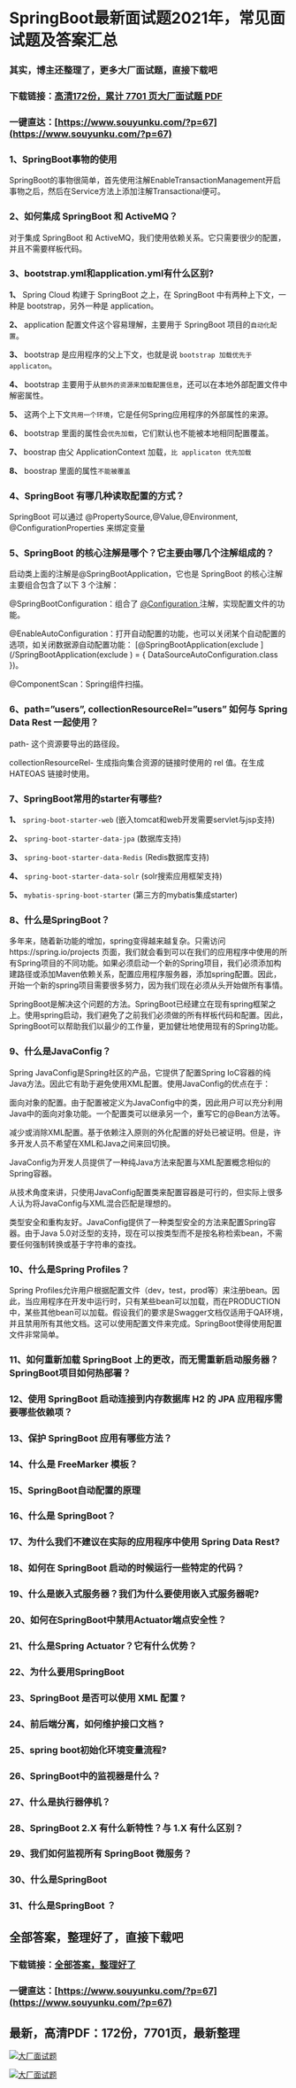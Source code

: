 # SpringBoot最新面试题2021年，常见面试题及答案汇总

### 其实，博主还整理了，更多大厂面试题，直接下载吧

### 下载链接：[高清172份，累计 7701 页大厂面试题  PDF](https://www.souyunku.com/?p=67)

### 一键直达：[https://www.souyunku.com/?p=67](https://www.souyunku.com/?p=67)



### 1、SpringBoot事物的使用

SpringBoot的事物很简单，首先使用注解EnableTransactionManagement开启事物之后，然后在Service方法上添加注解Transactional便可。


### 2、如何集成 SpringBoot 和 ActiveMQ？

对于集成 SpringBoot 和 ActiveMQ，我们使用依赖关系。它只需要很少的配置，并且不需要样板代码。


### 3、bootstrap.yml和application.yml有什么区别?

**1、** Spring Cloud 构建于 SpringBoot 之上，在 SpringBoot 中有两种上下文，一种是 bootstrap，另外一种是 application。

**2、** application 配置文件这个容易理解，主要用于 SpringBoot 项目的`自动化配置`。

**3、** bootstrap 是应用程序的父上下文，也就是说 `bootstrap 加载优先于 applicaton`。

**4、** bootstrap 主要用于从`额外的资源来加载配置信息`，还可以在本地外部配置文件中解密属性。

**5、** 这两个上下文`共用一个环境`，它是任何Spring应用程序的外部属性的来源。

**6、** bootstrap 里面的属性会`优先加载`，它们默认也不能被本地相同配置覆盖。

**7、** boostrap 由父 ApplicationContext 加载，`比 applicaton 优先加载`

**8、** boostrap 里面的属性`不能被覆盖`


### 4、SpringBoot 有哪几种读取配置的方式？

SpringBoot 可以通过 @PropertySource,@Value,@Environment, @ConfigurationProperties 来绑定变量


### 5、SpringBoot 的核心注解是哪个？它主要由哪几个注解组成的？

启动类上面的注解是@SpringBootApplication，它也是 SpringBoot 的核心注解 主要组合包含了以下 3 个注解：

@SpringBootConfiguration：组合了 [@Configuration ](/Configuration ) 注解，实现配置文件的功能。

@EnableAutoConfiguration：打开自动配置的功能，也可以关闭某个自动配置的选项，如关闭数据源自动配置功能： [@SpringBootApplication(exclude ](/SpringBootApplication(exclude ) = { DataSourceAutoConfiguration.class })。

@ComponentScan：Spring组件扫描。


### 6、path=”users”, collectionResourceRel=”users” 如何与 Spring Data Rest 一起使用？

path- 这个资源要导出的路径段。

collectionResourceRel- 生成指向集合资源的链接时使用的 rel 值。在生成 HATEOAS 链接时使用。


### 7、SpringBoot常用的starter有哪些?

**1、** `spring-boot-starter-web` (嵌入tomcat和web开发需要servlet与jsp支持)

**2、** `spring-boot-starter-data-jpa` (数据库支持)

**3、** `spring-boot-starter-data-Redis` (Redis数据库支持)

**4、** `spring-boot-starter-data-solr` (solr搜索应用框架支持)

**5、** `mybatis-spring-boot-starter` (第三方的mybatis集成starter)


### 8、什么是SpringBoot？

多年来，随着新功能的增加，spring变得越来越复杂。只需访问https://spring.io/projects 页面，我们就会看到可以在我们的应用程序中使用的所有Spring项目的不同功能。如果必须启动一个新的Spring项目，我们必须添加构建路径或添加Maven依赖关系，配置应用程序服务器，添加spring配置。因此，开始一个新的spring项目需要很多努力，因为我们现在必须从头开始做所有事情。

SpringBoot是解决这个问题的方法。SpringBoot已经建立在现有spring框架之上。使用spring启动，我们避免了之前我们必须做的所有样板代码和配置。因此，SpringBoot可以帮助我们以最少的工作量，更加健壮地使用现有的Spring功能。


### 9、什么是JavaConfig？

Spring JavaConfig是Spring社区的产品，它提供了配置Spring IoC容器的纯Java方法。因此它有助于避免使用XML配置。使用JavaConfig的优点在于：

面向对象的配置。由于配置被定义为JavaConfig中的类，因此用户可以充分利用Java中的面向对象功能。一个配置类可以继承另一个，重写它的@Bean方法等。

减少或消除XML配置。基于依赖注入原则的外化配置的好处已被证明。但是，许多开发人员不希望在XML和Java之间来回切换。

JavaConfig为开发人员提供了一种纯Java方法来配置与XML配置概念相似的Spring容器。

从技术角度来讲，只使用JavaConfig配置类来配置容器是可行的，但实际上很多人认为将JavaConfig与XML混合匹配是理想的。

类型安全和重构友好。JavaConfig提供了一种类型安全的方法来配置Spring容器。由于Java 5.0对泛型的支持，现在可以按类型而不是按名称检索bean，不需要任何强制转换或基于字符串的查找。


### 10、什么是Spring Profiles？

Spring Profiles允许用户根据配置文件（dev，test，prod等）来注册bean。因此，当应用程序在开发中运行时，只有某些bean可以加载，而在PRODUCTION中，某些其他bean可以加载。假设我们的要求是Swagger文档仅适用于QA环境，并且禁用所有其他文档。这可以使用配置文件来完成。SpringBoot使得使用配置文件非常简单。


### 11、如何重新加载 SpringBoot 上的更改，而无需重新启动服务器？SpringBoot项目如何热部署？
### 12、使用 SpringBoot 启动连接到内存数据库 H2 的 JPA 应用程序需要哪些依赖项？
### 13、保护 SpringBoot 应用有哪些方法？
### 14、什么是 FreeMarker 模板？
### 15、SpringBoot自动配置的原理
### 16、什么是 SpringBoot？
### 17、为什么我们不建议在实际的应用程序中使用 Spring Data Rest?
### 18、如何在 SpringBoot 启动的时候运行一些特定的代码？
### 19、什么是嵌入式服务器？我们为什么要使用嵌入式服务器呢?
### 20、如何在SpringBoot中禁用Actuator端点安全性？
### 21、什么是Spring Actuator？它有什么优势？
### 22、为什么要用SpringBoot
### 23、SpringBoot 是否可以使用 XML 配置 ?
### 24、前后端分离，如何维护接口文档 ?
### 25、spring boot初始化环境变量流程?
### 26、SpringBoot中的监视器是什么？
### 27、什么是执行器停机？
### 28、SpringBoot 2.X 有什么新特性？与 1.X 有什么区别？
### 29、我们如何监视所有 SpringBoot 微服务？
### 30、什么是SpringBoot
### 31、什么是SpringBoot ？




## 全部答案，整理好了，直接下载吧

### 下载链接：[全部答案，整理好了](https://www.souyunku.com/?p=67)

### 一键直达：[https://www.souyunku.com/?p=67](https://www.souyunku.com/?p=67)


## 最新，高清PDF：172份，7701页，最新整理

[![大厂面试题](https://www.souyunku.com/wp-content/uploads/weixin/mst.png "架构师专栏")](https://www.souyunku.com/wp-content/uploads/weixin/githup-weixin.png "架构师专栏")

[![大厂面试题](https://www.souyunku.com/wp-content/uploads/weixin/githup-weixin.png "架构师专栏")](https://www.souyunku.com/wp-content/uploads/weixin/githup-weixin.png "架构师专栏")
